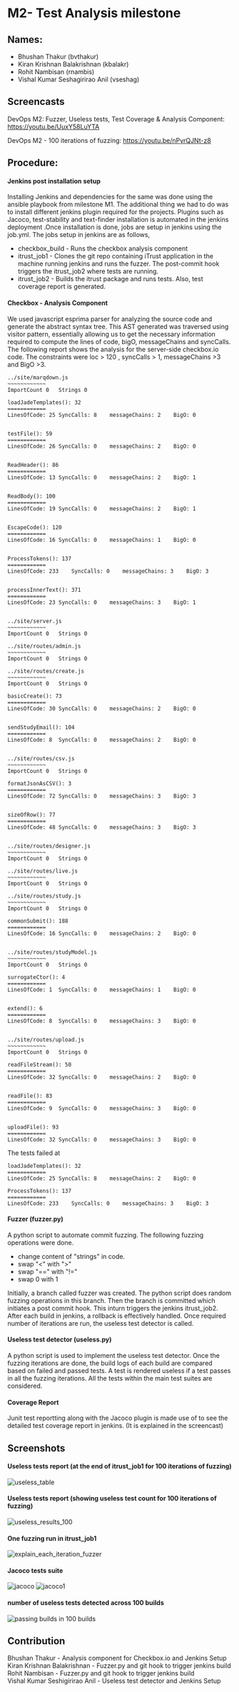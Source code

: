 # M2- Test Analysis milestone

## Names:

- Bhushan Thakur (bvthakur)
- Kiran Krishnan Balakrishnan (kbalakr)
- Rohit Nambisan (rnambis)
- Vishal Kumar Seshagirirao Anil (vseshag)

## Screencasts

DevOps M2: Fuzzer, Useless tests, Test Coverage & Analysis Component: https://youtu.be/UuxY58LuYTA

DevOps M2 - 100 iterations of fuzzing: https://youtu.be/nPyrQJNt-z8

## Procedure:

#### Jenkins post installation setup

  Installing Jenkins and dependencies for the same was done using the ansible playbook from milestone M1. The additional thing we had to do was to install different jenkins plugin required for the projects. Plugins such as Jacoco, test-stability and text-finder installation is automated in the jenkins deployment .Once installation is done, jobs are setup in jenkins using the job.yml. The jobs setup in jenkins are as follows,
  - checkbox_build - Runs the checkbox analysis component
  - itrust_job1 - Clones the git repo containing iTrust application in the machine running jenkins and runs the fuzzer. The       post-commit hook triggers the itrust_job2 where tests are running.
  - itrust_job2 - Builds the itrust package and runs tests. Also, test coverage report is generated.


#### Checkbox - Analysis Component
We used javascript esprima parser for analyzing the source code and generate the abstract syntax tree. This AST generated was traversed using visitor pattern, essentially allowing us to get the necessary information required to compute the lines of code, bigO, messageChains and syncCalls. The following report shows the analysis for the server-side checkbox.io code.
The constraints were loc > 120 , syncCalls > 1, messageChains >3 and BigO >3.

```
../site/marqdown.js
~~~~~~~~~~~~
ImportCount 0	Strings 0

loadJadeTemplates(): 32
============
LinesOfCode: 25	SyncCalls: 8	messageChains: 2	BigO: 0


testFile(): 59
============
LinesOfCode: 26	SyncCalls: 0	messageChains: 2	BigO: 0


ReadHeader(): 86
============
LinesOfCode: 13	SyncCalls: 0	messageChains: 2	BigO: 1


ReadBody(): 100
============
LinesOfCode: 19	SyncCalls: 0	messageChains: 2	BigO: 1


EscapeCode(): 120
============
LinesOfCode: 16	SyncCalls: 0	messageChains: 1	BigO: 0


ProcessTokens(): 137
============
LinesOfCode: 233	SyncCalls: 0	messageChains: 3	BigO: 3


processInnerText(): 371
============
LinesOfCode: 23	SyncCalls: 0	messageChains: 3	BigO: 1


../site/server.js
~~~~~~~~~~~~
ImportCount 0	Strings 0

../site/routes/admin.js
~~~~~~~~~~~~
ImportCount 0	Strings 0

../site/routes/create.js
~~~~~~~~~~~~
ImportCount 0	Strings 0

basicCreate(): 73
============
LinesOfCode: 30	SyncCalls: 0	messageChains: 2	BigO: 0


sendStudyEmail(): 104
============
LinesOfCode: 8	SyncCalls: 0	messageChains: 2	BigO: 0


../site/routes/csv.js
~~~~~~~~~~~~
ImportCount 0	Strings 0

formatJsonAsCSV(): 3
============
LinesOfCode: 72	SyncCalls: 0	messageChains: 3	BigO: 3


sizeOfRow(): 77
============
LinesOfCode: 48	SyncCalls: 0	messageChains: 3	BigO: 3


../site/routes/designer.js
~~~~~~~~~~~~
ImportCount 0	Strings 0

../site/routes/live.js
~~~~~~~~~~~~
ImportCount 0	Strings 0

../site/routes/study.js
~~~~~~~~~~~~
ImportCount 0	Strings 0

commonSubmit(): 188
============
LinesOfCode: 16	SyncCalls: 0	messageChains: 2	BigO: 0


../site/routes/studyModel.js
~~~~~~~~~~~~
ImportCount 0	Strings 0

surrogateCtor(): 4
============
LinesOfCode: 1	SyncCalls: 0	messageChains: 1	BigO: 0


extend(): 6
============
LinesOfCode: 8	SyncCalls: 0	messageChains: 3	BigO: 0


../site/routes/upload.js
~~~~~~~~~~~~
ImportCount 0	Strings 0

readFileStream(): 50
============
LinesOfCode: 32	SyncCalls: 0	messageChains: 2	BigO: 0


readFile(): 83
============
LinesOfCode: 9	SyncCalls: 0	messageChains: 3	BigO: 0


uploadFile(): 93
============
LinesOfCode: 32	SyncCalls: 0	messageChains: 3	BigO: 0

```

The tests failed at
```
loadJadeTemplates(): 32
============
LinesOfCode: 25	SyncCalls: 8	messageChains: 2	BigO: 0

ProcessTokens(): 137
============
LinesOfCode: 233	SyncCalls: 0	messageChains: 3	BigO: 3

```
#### Fuzzer (fuzzer.py)
  
  A python script to automate commit fuzzing. The following fuzzing operations were done.
  - change content of "strings" in code.
  - swap "<" with ">"
  - swap "==" with "!="
  - swap 0 with 1
  
  Initially, a branch called fuzzer was created. The python script does random fuzzing operations in this branch. Then the branch is committed which initiates a post commit hook. This inturn triggers the jenkins itrust_job2. After each build in jenkins, a rollback is effectively handled. Once required number of iterations are run, the useless test detector is called. 

#### Useless test detector (useless.py)

  A python script is used to implement the useless test detector. Once the fuzzing iterations are done, the build logs of each build are compared based on failed and passed tests. A test is rendered useless if a test passes in all the fuzzing iterations. All the tests within the main test suites are considered.
  
#### Coverage Report

Junit test reportting along with the Jacoco plugin is made use of to see the detailed test coverage report in jenkins. (It is explained in the screencast)

## Screenshots
#### Useless tests report (at the end of itrust_job1 for 100 iterations of fuzzing)
![useless_table](https://media.github.ncsu.edu/user/8297/files/87abc33a-b8fa-11e7-9e18-75be8bd3e047)

#### Useless tests report (showing useless test count for 100 iterations of fuzzing)
![useless_results_100](https://media.github.ncsu.edu/user/8297/files/a4dd5f90-b8fa-11e7-8a46-a49a0e2dab38)

#### One fuzzing run in itrust_job1
![explain_each_iteration_fuzzer](https://media.github.ncsu.edu/user/8297/files/d5ce1e00-b8fa-11e7-95a8-398b5f77421c)

#### Jacoco tests suite 
![jacoco](https://media.github.ncsu.edu/user/6283/files/6355a7ce-b906-11e7-9da4-4a028f6f64ba)
![jacoco1](https://media.github.ncsu.edu/user/6283/files/a9beba20-b906-11e7-9e48-6e46b5c4c5d6)

#### number of useless tests detected across 100 builds

![passing builds in 100 builds](https://media.github.ncsu.edu/user/6147/files/d7dbea74-c33b-11e7-8689-c91f5afb15d1)


## Contribution

  Bhushan Thakur - Analysis component for Checkbox.io and Jenkins Setup</br>
  Kiran Krishnan Balakrishnan - Fuzzer.py and git hook to trigger jenkins build </br>
  Rohit Nambisan - Fuzzer.py and git hook to trigger jenkins build </br>
  Vishal Kumar Seshigirirao Anil - Useless test detector and Jenkins Setup </br>




